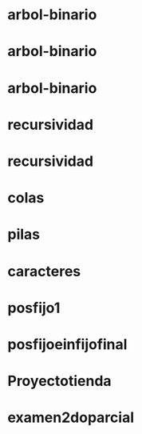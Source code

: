 # arbol-binario
# arbol-binario
# arbol-binario
# recursividad
# recursividad
# colas
# pilas
# caracteres
# posfijo1
# posfijoeinfijofinal
# Proyectotienda
# examen2doparcial
